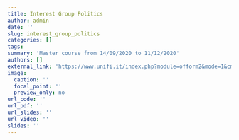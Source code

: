 ```yaml
---
title: Interest Group Politics
author: admin
date: ''
slug: interest_group_politics
categories: []
tags: 
summary: 'Master course from 14/09/2020 to 11/12/2020'
authors: []
external_link: 'https://www.unifi.it/index.php?module=ofform2&mode=1&cmd=3&AA=2020&afId=564322'
image:
  caption: ''
  focal_point: ''
  preview_only: no
url_code: ''
url_pdf: ''
url_slides: ''
url_video: ''
slides: ''
---
```

